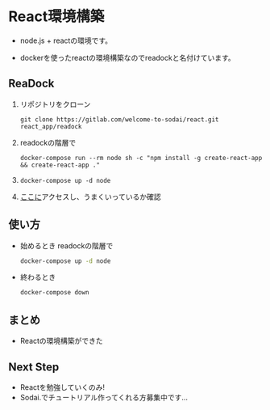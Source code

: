 # React環境構築

- node.js + reactの環境です。

- dockerを使ったreactの環境構築なのでreadockと名付けています。

  

## ReaDock

1. リポジトリをクローン

   ```
   git clone https://gitlab.com/welcome-to-sodai/react.git react_app/readock
   ```

2. readockの階層で

   ```
   docker-compose run --rm node sh -c "npm install -g create-react-app && create-react-app ."
   ```

3. ```
   docker-compose up -d node
   ```

4. [ここに](http://localhost:3000)アクセスし、うまくいっているか確認


## 使い方

- 始めるとき readockの階層で
   ```bash
   docker-compose up -d node
   ```
- 終わるとき
   ```bash
   docker-compose down
   ```

## まとめ

- Reactの環境構築ができた

## Next Step

- Reactを勉強していくのみ!
- Sodai.でチュートリアル作ってくれる方募集中です...

   
